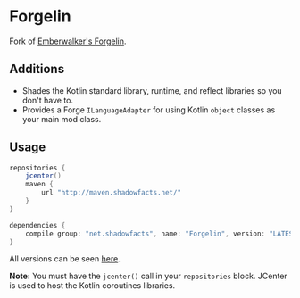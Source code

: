 # Forgelin
Fork of [Emberwalker's Forgelin](https://github.com/Emberwalker/Forgelin).

## Additions
- Shades the Kotlin standard library, runtime, and reflect libraries so you don't have to.
- Provides a Forge `ILanguageAdapter` for using Kotlin `object` classes as your main mod class.

## Usage
```groovy
repositories {
	jcenter()
	maven {
		url "http://maven.shadowfacts.net/"
	}
}

dependencies {
	compile group: "net.shadowfacts", name: "Forgelin", version: "LATEST_VERSION"
}
```

All versions can be seen [here](http://maven.shadowfacts.net/net/shadowfacts/Forgelin/).

**Note:** You must have the `jcenter()` call in your `repositories` block. JCenter is used to host the Kotlin coroutines libraries.
